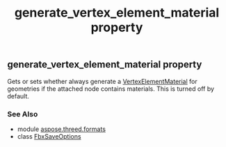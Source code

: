﻿---
title: generate_vertex_element_material property
second_title: Aspose.3D for Python via .NET API References
description: 
type: docs
weight: 110
url: /python-net/aspose.threed.formats/fbxsaveoptions/generate_vertex_element_material/
is_root: false
---

## generate_vertex_element_material property


Gets or sets whether always generate a [VertexElementMaterial](/3d/python-net/aspose.threed.entities/vertexelementmaterial) for geometries if the attached node contains materials.
            This is turned off by default.

### See Also
* module [aspose.threed.formats](../../)
* class [FbxSaveOptions](/3d/python-net/aspose.threed.formats/fbxsaveoptions)
